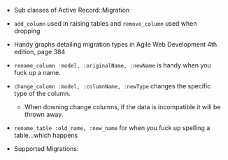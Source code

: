 * Sub classes of Active Record::Migration
* `add_column` used in raising tables and `remove_column` used when dropping
* Handy graphs detailing migration types in Agile Web Development 4th edition, page 384
* `rename_column :model, :originalName, :newName` is handy when you fuck up a name.
* `change_column :model, :columnName, :newType` changes the specific type of the column.
  * When downing change columns, if the data is incompatible it will be thrown away.

* `rename_table :old_name, :new_name` for when you fuck up spelling a table...which happens
* Supported Migrations: